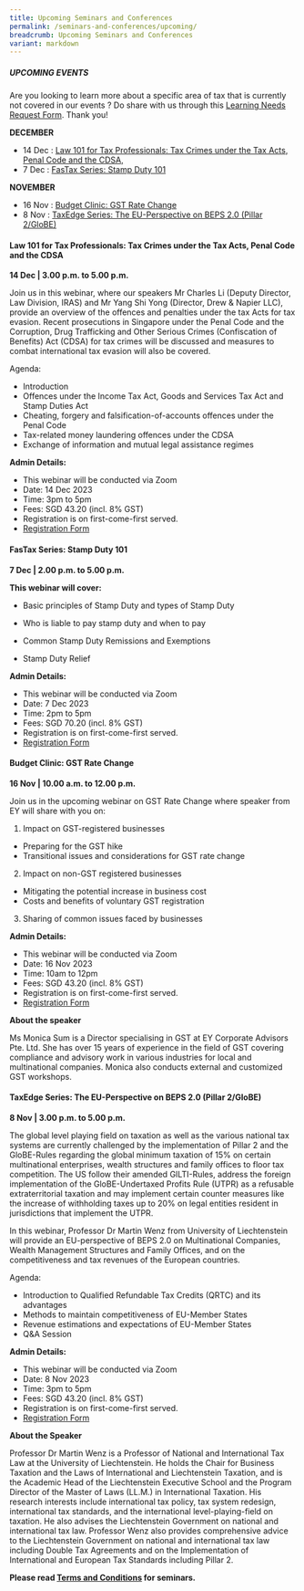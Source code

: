 ```yaml
---
title: Upcoming Seminars and Conferences
permalink: /seminars-and-conferences/upcoming/
breadcrumb: Upcoming Seminars and Conferences
variant: markdown
---
```

##### **UPCOMING EVENTS**
Are you looking to learn more about a specific area of tax that is currently not covered in our events ? 
Do share with us through this [Learning Needs Request Form](https://form.gov.sg/5d2c51283703d80011e52615). Thank you!

**DECEMBER**
* 14 Dec : [Law 101 for Tax Professionals: Tax Crimes under the Tax Acts, Penal Code and the CDSA,](#14dec-ta-id)
* 7 Dec : [FasTax Series: Stamp Duty 101](#7dec-ta-id)


**NOVEMBER**
* 16 Nov : [Budget Clinic: GST Rate Change](#16nov-ta-id)
* 8 Nov : [TaxEdge Series: The EU-Perspective on BEPS 2.0 (Pillar 2/GloBE)](#8nov-ta-id)


<a id="14dec-ta-id"></a>
#### **Law 101 for Tax Professionals: Tax Crimes under the Tax Acts, Penal Code and the CDSA**<br>
**14 Dec | 3.00 p.m. to 5.00 p.m.**

Join us in this webinar, where our speakers Mr Charles Li (Deputy Director, Law Division, IRAS) and Mr Yang Shi Yong (Director, Drew &amp; Napier LLC), provide an overview of the offences and penalties under the tax Acts for tax evasion. Recent prosecutions in Singapore under the Penal Code and the Corruption, Drug Trafficking and Other Serious Crimes (Confiscation of Benefits) Act (CDSA) for tax crimes will be discussed and measures to combat international tax evasion will also be covered.

Agenda:
* Introduction
* Offences under the Income Tax Act, Goods and Services Tax Act and Stamp Duties Act
* Cheating, forgery and falsification-of-accounts offences under the Penal Code
* Tax-related money laundering offences under the CDSA
* Exchange of information and mutual legal assistance regimes

**Admin Details:**
* This webinar will be conducted via Zoom
* Date: 14 Dec 2023
* Time: 3pm to 5pm
* Fees: SGD 43.20 (incl. 8% GST)
* Registration is on first-come-first served.
* [Registration Form](https://form.gov.sg/654359a89aad2c0011b5f7c3)


<a id="7dec-ta-id"></a>
#### **FasTax Series: Stamp Duty 101**<br>
**7 Dec | 2.00 p.m. to 5.00 p.m.**

**This webinar will cover:**

* Basic principles of Stamp Duty and types of Stamp Duty

* Who is liable to pay stamp duty and when to pay

* Common Stamp Duty Remissions and Exemptions

* Stamp Duty Relief

**Admin Details:**
* This webinar will be conducted via Zoom
* Date: 7 Dec 2023
* Time: 2pm to 5pm
* Fees: SGD 70.20 (incl. 8% GST)
* Registration is on first-come-first served.
* [Registration Form](https://form.gov.sg/65433a957b7dfd0012202446)


<a id="16nov-ta-id"></a>
#### **Budget Clinic: GST Rate Change**<br>
**16 Nov | 10.00 a.m. to 12.00 p.m.**

Join us in the upcoming webinar on GST Rate Change where speaker from EY will share with you on:

1) Impact on GST-registered businesses

* Preparing for the GST hike
* Transitional issues and considerations for GST rate change

2) Impact on non-GST registered businesses

* Mitigating the potential increase in business cost
* Costs and benefits of voluntary GST registration

3) Sharing of common issues faced by businesses

**Admin Details:**
* This webinar will be conducted via Zoom
* Date: 16 Nov 2023
* Time: 10am to 12pm
* Fees: SGD 43.20 (incl. 8% GST)
* Registration is on first-come-first served.
* [Registration Form](https://form.gov.sg/6538edeb124ece0012fd73a5)

**About the speaker**

Ms Monica Sum is a Director specialising in GST at EY Corporate Advisors Pte. Ltd. She has over 15 years of experience in the field of GST covering compliance and advisory work in various industries for local and multinational companies. Monica also conducts external and customized GST workshops.


<a id="8nov-ta-id"></a>
#### **TaxEdge Series: The EU-Perspective on BEPS 2.0 (Pillar 2/GloBE)**<br>
**8 Nov | 3.00 p.m. to 5.00 p.m.**

The global level playing field on taxation as well as the various national tax systems are currently challenged by the implementation of Pillar 2 and the GloBE-Rules regarding the global minimum taxation of 15% on certain multinational enterprises, wealth structures and family offices to floor tax competition. The US follow their amended GILTI-Rules, address the foreign implementation of the GloBE-Undertaxed Profits Rule (UTPR) as a refusable extraterritorial taxation and may implement certain counter measures like the increase of withholding taxes up to 20% on legal entities resident in jurisdictions that implement the UTPR.

In this webinar, Professor Dr Martin Wenz from University of Liechtenstein will provide an EU-perspective of BEPS 2.0 on Multinational Companies, Wealth Management Structures and Family Offices, and on the competitiveness and tax revenues of the European countries.

Agenda:

* Introduction to Qualified Refundable Tax Credits (QRTC) and its advantages
* Methods to maintain competitiveness of EU-Member States
* Revenue estimations and expectations of EU-Member States
* Q&amp;A Session

**Admin Details:**

* This webinar will be conducted via Zoom
* Date: 8 Nov 2023
* Time: 3pm to 5pm
* Fees: SGD 43.20 (incl. 8% GST)
* Registration is on first-come-first served.
* [Registration Form](https://form.gov.sg/6538d24fc7af710012cc25d4)

**About the Speaker**

Professor Dr Martin Wenz is a Professor of National and International Tax Law at the University of Liechtenstein. He holds the Chair for Business Taxation and the Laws of International and Liechtenstein Taxation, and is the Academic Head of the Liechtenstein Executive School and the Program Director of the Master of Laws (LL.M.) in International Taxation. His research interests include international tax policy, tax system redesign, international tax standards, and the international level-playing-field on taxation. He also advises the Liechtenstein Government on national and international tax law. Professor Wenz also provides comprehensive advice to the Liechtenstein Government on national and international tax law including Double Tax Agreements and on the Implementation of International and European Tax Standards including Pillar 2.




**Please read [Terms and Conditions](https://production-iras-tax-academy.netlify.com/executive-tax-programmes/terms-and-conditions/) for seminars.**